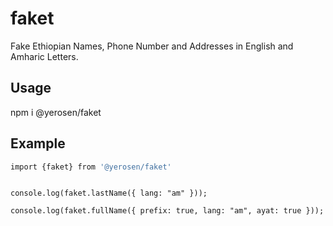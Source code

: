 # faket

Fake Ethiopian Names, Phone Number and Addresses in English and Amharic Letters.

## Usage

npm i @yerosen/faket

## Example

```sh
import {faket} from '@yerosen/faket'

```

```console.log(faket.firstName({ lang: "am", prefix: false, gender: "m" }));

console.log(faket.lastName({ lang: "am" }));

console.log(faket.fullName({ prefix: true, lang: "am", ayat: true }));


```
